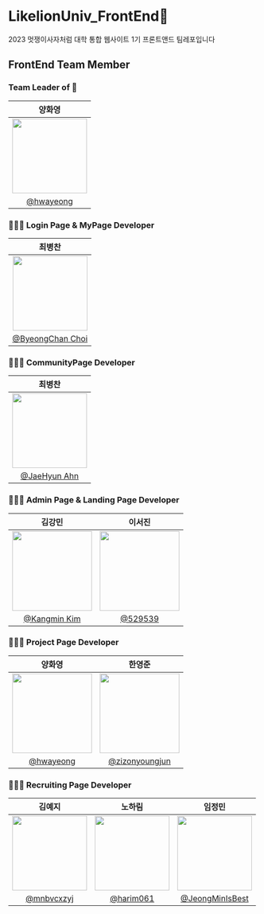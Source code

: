 # LikelionUniv_FrontEnd🦁
2023 멋쟁이사자처럼 대학 통합 웹사이트 1기 프론트앤드 팀레포입니다


## FrontEnd Team Member

### Team Leader of 🦁
|  양화영   |
|:---------------------------------------------------:|
| <img width="150px" src="https://avatars.githubusercontent.com/u/110398814?v=4" /> |
| [@hwayeong](https://github.com/sanchaehwa)   |

### 🧑🏻‍💻 Login Page & MyPage Developer

| 최병찬 |
|:---------------------------------------------------:|
| <img width="150px" src="https://avatars.githubusercontent.com/u/77400298?v=4" /> |
| [@ByeongChan Choi](https://github.com/chan-byeong)   |

### 🧑🏻‍💻 CommunityPage Developer

| 최병찬 |
|:---------------------------------------------------:|
| <img width="150px" src="https://avatars.githubusercontent.com/u/97944429?v=4" /> |
| [@JaeHyun Ahn](https://github.com/JaeHyunGround)   |
### 🧑🏻‍💻 Admin Page & Landing Page Developer

|                                      김강민                                   |                                   이서진                                     |
| :------------------------------------------------------------------------------: | :------------------------------------------------------------------------------: |
| <img width="160px" src="https://avatars.githubusercontent.com/u/93486282?v=4" /> | <img width="160px" src="https://avatars.githubusercontent.com/u/102040717?v=4" /> |
|                  [@Kangmin Kim](https://github.com/WithKKM)                  |                   [@529539](https://github.com/529539)                   |
### 🧑🏻‍💻 Project Page Developer

|                                      양화영                                   |                                   한영준                                     |
| :------------------------------------------------------------------------------: | :------------------------------------------------------------------------------: |
| <img width="160px" src="https://avatars.githubusercontent.com/u/110398814?v=4" /> | <img width="160px" src="https://avatars.githubusercontent.com/u/86956991?v=4" /> |
|                  [@hwayeong](https://github.com/sanchaehwa)                  |                   [@zizonyoungjun](https://github.com/zizonyoungjun)                   |


### 🧑🏻‍💻 Recruiting Page Developer

| 김예지 |   노하림                                                                       | 임정민                                                                      |
|:---------------------------------------------------------------------------------:|:---------------------------------------------------------------------------------:|:---------------------------------------------------------------------------------:|
| <img width="150px" src="https://avatars.githubusercontent.com/u/101444425?v=4" />| <img width="150px" src="https://avatars.githubusercontent.com/u/90364684?v=4" />| <img width="150px" src="https://avatars.githubusercontent.com/u/105098123?v=4" />|
|  [@mnbvcxzyj](https://github.com/mnbvcxzyj)    |  [@harim061](https://github.com/harim061)    | [@JeongMinIsBest](https://github.com/JeongMinIsBest)   |

